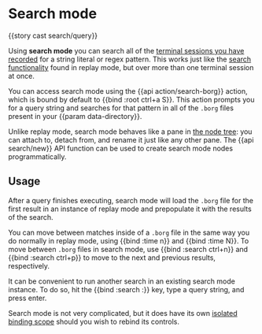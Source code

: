 # Search mode

{{story cast search/query}}

Using **search mode** you can search all of the [terminal sessions you have recorded](/replay-mode.md#recording-to-disk) for a string literal or regex pattern. This works just like the [search functionality](/replay-mode/modes.md#searching) found in replay mode, but over more than one terminal session at once.

You can access search mode using the {{api action/search-borg}} action, which is bound by default to {{bind :root ctrl+a S}}. This action prompts you for a query string and searches for that pattern in all of the `.borg` files present in your {{param data-directory}}.

Unlike replay mode, search mode behaves like a pane in [the node tree](/groups-and-panes.md): you can attach to, detach from, and rename it just like any other pane. The {{api search/new}} API function can be used to create search mode nodes programmatically.

## Usage

After a query finishes executing, search mode will load the `.borg` file for the first result in an instance of replay mode and prepopulate it with the results of the search.

You can move between matches inside of a `.borg` file in the same way you do normally in replay mode, using {{bind :time n}} and {{bind :time N}}. To move between `.borg` files in search mode, use {{bind :search ctrl+n}} and {{bind :search ctrl+p}} to move to the next and previous results, respectively.

It can be convenient to run another search in an existing search mode instance. To do so, hit the {{bind :search :}} key, type a query string, and press enter.

Search mode is not very complicated, but it does have its own [isolated binding scope](/default-keys.md#search-mode) should you wish to rebind its controls.
